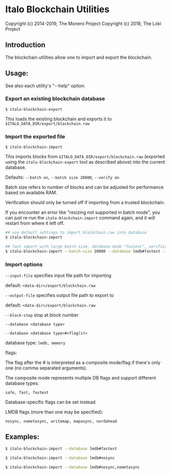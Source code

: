 # Italo Blockchain Utilities

Copyright (c) 2014-2019, The Monero Project
Copyright (c)      2018, The Loki Project

## Introduction

The blockchain utilities allow one to import and export the blockchain.

## Usage:

See also each utility's "--help" option.

### Export an existing blockchain database

`$ italo-blockchain-export`

This loads the existing blockchain and exports it to `$ITALO_DATA_DIR/export/blockchain.raw`

### Import the exported file

`$ italo-blockchain-import`

This imports blocks from `$ITALO_DATA_DIR/export/blockchain.raw` (exported using the
`italo-blockchain-export` tool as described above) into the current database.

Defaults: `--batch on`, `--batch size 20000`, `--verify on`

Batch size refers to number of blocks and can be adjusted for performance based on available RAM.

Verification should only be turned off if importing from a trusted blockchain.

If you encounter an error like "resizing not supported in batch mode", you can just re-run
the `italo-blockchain-import` command again, and it will restart from where it left off.

```bash
## use default settings to import blockchain.raw into database
$ italo-blockchain-import

## fast import with large batch size, database mode "fastest", verification off
$ italo-blockchain-import --batch-size 20000 --database lmdb#fastest --verify off

```

### Import options

`--input-file`
specifies input file path for importing

default: `<data-dir>/export/blockchain.raw`

`--output-file`
specifies output file path to export to

default: `<data-dir>/export/blockchain.raw`

`--block-stop`
stop at block number

`--database <database type>`

`--database <database type>#<flag(s)>`

database type: `lmdb, memory`

flags:

The flag after the # is interpreted as a composite mode/flag if there's only
one (no comma separated arguments).

The composite mode represents multiple DB flags and support different database types:

`safe, fast, fastest`

Database-specific flags can be set instead.

LMDB flags (more than one may be specified):

`nosync, nometasync, writemap, mapasync, nordahead`

## Examples:

```bash
$ italo-blockchain-import --database lmdb#fastest

$ italo-blockchain-import --database lmdb#nosync

$ italo-blockchain-import --database lmdb#nosync,nometasync
```
